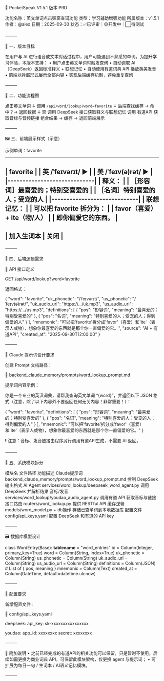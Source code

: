 

📘 PocketSpeak V1.5.1 版本 PRD

功能名称：英文单词点击弹窗查词功能
类型：学习辅助增强功能
所属版本：v1.5.1
作者：@alex
日期：2025-09-30
状态：✅已评审｜🟡开发中｜⬜待测试

⸻

🎯 一、版本目标

在用户与 AI 进行语音或文本对话过程中，用户可能遇到不熟悉的单词。为提升学习体验，本版本支持：
	•	用户点击英文单词时触发查询
	•	自动调取 AI（DeepSeek）返回标准释义 + 联想记忆
	•	自动使用有道词典 API 播放英美发音
	•	前端以弹窗形式展示全部内容
	•	实现后端缓存机制，避免重复查询

⸻

🧩 二、功能流程图

点击英文单词
    ↓
调用 `/api/word/lookup?word=favorite`
    ↓
后端查找缓存 → 命中？→ 返回数据
                     ↓ 否
调用 DeepSeek 接口获取释义与联想记忆
调用 有道API 获取音标与音频链接
组合结果 → 缓存 → 返回前端展示


⸻

🖼️ 三、前端展示样式（示意）

示例单词：favorite

-------------------------------
| favorite                    |
| 英 /ˈfeɪvərɪt/ ▶            |
| 美 /ˈfeɪv(ə)rət/ ▶          |
|-----------------------------|
| 释义：                      |
| ［形容词］最喜爱的；特别受喜爱的 |
| ［名词］特别喜爱的人；受宠的人 |
|-----------------------------|
| 联想记忆：                  |
| 可以把 favorite 拆分为：    |
| favor（喜爱）+ ite（物/人） |
| 即你偏爱它的东西。         |
-------------------------------
| 加入生词本 |   关闭        |
-------------------------------


⸻

🧠 四、后端逻辑需求

🔗 API 接口定义

GET /api/word/lookup?word=favorite

返回格式：

{
  "word": "favorite",
  "uk_phonetic": "/ˈfeɪvərɪt/",
  "us_phonetic": "/ˈfeɪv(ə)rət/",
  "uk_audio_url": "https://.../uk.mp3",
  "us_audio_url": "https://.../us.mp3",
  "definitions": [
    {
      "pos": "形容词",
      "meaning": "最喜爱的；特别受喜爱的"
    },
    {
      "pos": "名词",
      "meaning": "特别喜爱的人；受宠的人；得到偏爱的人"
    }
  ],
  "mnemonic": "可以把'favorite'拆分成'favor'（喜爱）和'ite'（表示人或物），想象你最喜爱的东西就是那个你一直偏爱的它。",
  "source": "AI + 有道API",
  "created_at": "2025-09-30T12:00:00"
}


⸻

🧠 Claude 提示词设计要求

创建 Prompt 文档路径：

📄 backend_claude_memory/prompts/word_lookup_prompt.md

提示词内容示例：

你是一个专业的英汉词典，请帮我查询英文单词 “{word}”，并返回以下 JSON 格式（注意，除了以下内容外不要返回任何无关内容！非常重要！）：

{
  "word": "favorite",
  "definitions": [
    {
      "pos": "形容词",
      "meaning": "最喜爱的；特别受喜爱的"
    },
    {
      "pos": "名词",
      "meaning": "特别喜爱的人；受宠的人；得到偏爱的人"
    }
  ],
  "mnemonic": "可以把'favorite'拆分成'favor'（喜爱）和'ite'（表示人或物），想象你最喜爱的东西就是那个你一直偏爱的它。"
}

❗ 注意：音标、发音链接由程序另行调用有道API生成，不需要 AI 返回。

⸻

🧾 五、系统模块拆分

模块名	文件路径	功能描述
Claude提示词	backend_claude_memory/prompts/word_lookup_prompt.md	控制 DeepSeek 输出格式
AI Agent	services/word_lookup/deepseek_word_agent.py	调用 DeepSeek 并解析结果
音标/发音	services/word_lookup/youdao_audio_agent.py	调用有道 API 获取音标与链接
接口路由	routers/word_lookup.py	提供 RESTful API
缓存逻辑	models/word_model.py + db操作	存储已查单词到本地数据库
配置文件	config/api_keys.yaml	配置 DeepSeek 和有道的 API key


⸻

🗃️ 数据库模型设计

class WordEntry(Base):
    __tablename__ = "word_entries"
    id = Column(Integer, primary_key=True)
    word = Column(String, index=True)
    uk_phonetic = Column(String)
    us_phonetic = Column(String)
    uk_audio_url = Column(String)
    us_audio_url = Column(String)
    definitions = Column(JSON)  # List of { pos, meaning }
    mnemonic = Column(Text)
    created_at = Column(DateTime, default=datetime.utcnow)


⸻

🔐 配置要求

新增配置文件：

📄 config/api_keys.yaml

deepseek:
  api_key: sk-xxxxxxxxxxxxxxxx

youdao:
  app_id: xxxxxxxx
  secret: xxxxxxxx


⸻

📌 附加说明
	•	之前已经完成的有道API的相关功能可以保留，只是暂时不使用，后续如需更换为商业词典 API，可保留此模块架构，仅更换 agent 与提示词；
	•	可扩展为每日一句 / 生词本 / AI语义记忆模块。

⸻
